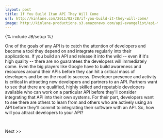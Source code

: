 ```yaml
---
layout: post
title: If You Build Itan API They Will Come
url: http://kinlane.com/2011/02/28/if-you-build-it-they-will-come/
image: http://kinlane-productions.s3.amazonaws.com/api-evangelist/api-tag-cloud.jpg
---
```

{% include JB/setup %}
One of the goals of any API is to catch the attention of developers and become a tool they depend on and integrate regularly into their applications.
If you build an API and release it into the wild -- even if it's high quality -- there are no guarantees the developers will immediately come.
Even the big players like Google have to build awareness and resources around their APIs before they can hit a critical mass of developers and be on the road to success.
Developer presence and activity is critical in attracting new developers and partners to an API.
Partners want to see that there are qualified, highly skilled and reputable developers available who can work on a particular API before they'll consider integrating that API into their own systems.
For their part, developers want to see there are others to learn from and others who are actively using an API before they'll commit to integrating their software with an API.
So, how will you attract developers to your API?




&nbsp;


Next &gt;&gt;




